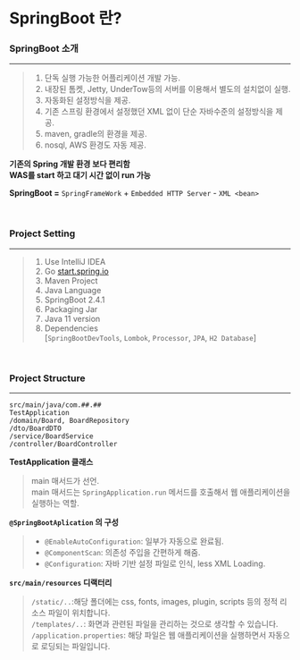 # SpringBoot 란?

### **SpringBoot 소개**
***
> 1. 단독 실행 가능한 어플리케이션 개발 가능.
> 2. 내장된 톰켓, Jetty, UnderTow등의 서버를 이용해서 별도의 설치없이 실행.
> 3. 자동화된 설정방식을 제공.
> 4. 기존 스프링 환경에서 설정했던 XML 없이 단순 자바수준의 설정방식을 제공.
> 5. maven, gradle의 환경을 제공.
> 6. nosql, AWS 환경도 자동 제공.

**기존의 Spring 개발 환경 보다 편리함** <br>
**WAS를 start 하고 대기 시간 없이 run 가능**

**SpringBoot =** ```SpringFrameWork``` + ```Embedded HTTP Server``` - ``` XML <bean> ```

<br>

### **Project Setting**
********************************
> 1. Use IntelliJ IDEA
> 2. Go [start.spring.io](https://start.spring.io/)
> 3. Maven Project
> 4. Java Language
> 5. SpringBoot 2.4.1
> 6. Packaging Jar
> 7. Java 11 version
> 8. Dependencies  
> [```SpringBootDevTools```, ```Lombok```, ```Processor```, ```JPA```, ```H2 Database```]

<br>

### **Project Structure**
***

```
src/main/java/com.##.##
TestApplication
/domain/Board, BoardRepository
/dto/BoardDTO
/service/BoardService
/controller/BoardController
```
**TestApplication 클래스**
> main 매서드가 선언.  
> main 매서드는 ```SpringApplication.run``` 메서드를 호출해서 웹 애플리케이션을 실행하는 역할.

**```@SpringBootAplication``` 의 구성**
> * ```@EnableAutoConfiguration```: 일부가 자동으로 완료됨.
> * ```@ComponentScan```: 의존성 주입을 간편하게 해줌.
> * ```@Configuration```: 자바 기반 설정 파일로 인식, less XML Loading.

**```src/main/resources``` 디랙터리**
> ```/static/..```:해당 폴더에는 css, fonts, images, plugin, scripts 등의 정적 리소스 파일이 위치합니다.   
> ```/templates/..```: 화면과 관련된 파일을 관리하는 것으로 생각할 수 있습니다.  
> ```/application.properties```: 해당 파일은 웹 애플리케이션을 실행하면서 자동으로 로딩되는 파일입니다.

